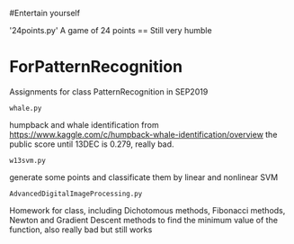 #Entertain yourself

'24points.py'
A game of 24 points == Still very humble



# ForPatternRecognition
Assignments for class PatternRecognition in SEP2019

`whale.py`

humpback and whale identification from https://www.kaggle.com/c/humpback-whale-identification/overview
the public score until 13DEC is 0.279, really bad.

`w13svm.py`

generate some points and classificate them by linear and nonlinear SVM

`AdvancedDigitalImageProcessing.py`

Homework for class, including Dichotomous methods, Fibonacci methods, Newton and Gradient Descent 
methods to find the minimum value of the function, also really bad but still works

